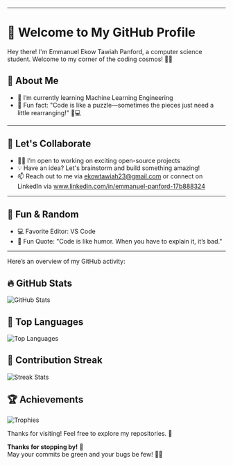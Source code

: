 
---

# 👋 Welcome to My GitHub Profile

Hey there! I'm Emmanuel Ekow Tawiah Panford, a computer science student. Welcome to my corner of the coding cosmos! 🚀✨

## 🚀 About Me

- 🌱 I’m currently learning Machine Learning Engineering   
- 🧠 Fun fact: "Code is like a puzzle—sometimes the pieces just need a little rearranging!" 🧩💻

---

## 🤝 Let's Collaborate  

- 🧑‍💻 I’m open to working on exciting open-source projects  
- 💡 Have an idea? Let's brainstorm and build something amazing!  
- 📫 Reach out to me via ekowtawiah23@gmail.com or connect on LinkedIn via www.linkedin.com/in/emmanuel-panford-17b888324

---

## 🦄 Fun & Random  

- 💻 Favorite Editor: VS Code  
- 🌈 Fun Quote: "Code is like humor. When you have to explain it, it’s bad."  

---

Here’s an overview of my GitHub activity:

## 🔥 GitHub Stats
![GitHub Stats](https://github-readme-stats.vercel.app/api?username=ekowtawiah23&show_icons=true&theme=synthwave)

## 🚀 Top Languages
![Top Languages](https://github-readme-stats.vercel.app/api/top-langs/?username=ekowtawiah23&layout=compact&theme=cobalt)

## 💪 Contribution Streak
![Streak Stats](https://streak-stats.demolab.com/?user=ekowtawiah23&theme=radical)

## 🏆 Achievements
![Trophies](https://github-profile-trophy.vercel.app/?username=ekowtawiah23&theme=dracula)

Thanks for visiting! Feel free to explore my repositories. 🌟



**Thanks for stopping by!** 🎉  
May your commits be green and your bugs be few! 🐛✨  

